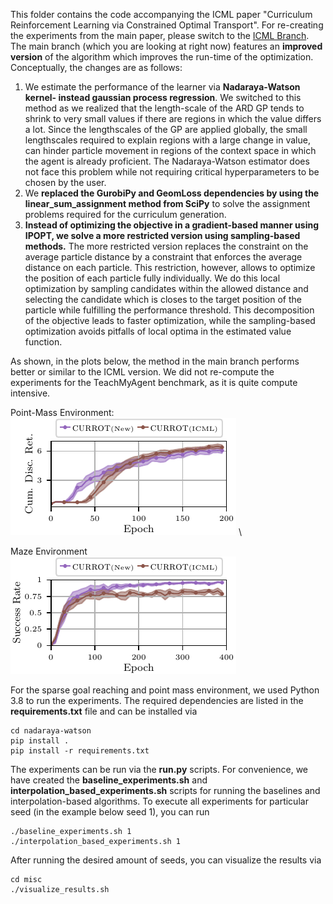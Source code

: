 This folder contains the code accompanying the ICML paper "Curriculum Reinforcement Learning via Constrained Optimal Transport". 
For re-creating the experiments from the main paper, please switch to the [ICML Branch](https://github.com/psclklnk/currot/tree/icml). 
The main branch (which you are looking at right now) features an **improved version** of the algorithm which improves 
the run-time of the optimization. Conceptually, the changes are as follows:

1. We estimate the performance of the learner via **Nadaraya-Watson kernel- instead gaussian process regression**.
We switched to this method as we realized that the length-scale of the ARD GP tends to shrink to very small values if 
there are regions in which the value differs a lot. Since the lengthscales of the GP are applied globally, the small 
lengthscales required to explain regions with a large change in value, can hinder particle movement in regions of the 
context space in which the agent is already proficient. The Nadaraya-Watson estimator does not face this problem while 
not requiring critical hyperparameters to be chosen by the user.
2. We **replaced the GurobiPy and GeomLoss dependencies by using the linear_sum_assignment method from SciPy** to solve the
assignment problems required for the curriculum generation.
3. **Instead of optimizing the objective in a gradient-based manner using IPOPT, we solve a more restricted version using
sampling-based methods.** The more restricted version replaces the constraint on the average particle distance by a constraint
that enforces the average distance on each particle. This restriction, however, allows to optimize the position of each
particle fully individually. We do this local optimization by sampling candidates within the allowed distance and 
selecting the candidate which is closes to the target position of the particle while fulfilling the performance threshold.
This decomposition of the objective leads to faster optimization, while the sampling-based optimization avoids pitfalls 
of local optima in the estimated value function.

As shown, in the plots below, the method in the main branch performs better or similar to the ICML version. We did not re-compute the experiments for the TeachMyAgent benchmark, as it is quite compute intensive.

Point-Mass Environment:\
![point-mass-performance](point_mass_performance.png "Point Mass") \

Maze Environment\
![maze-performance](maze_performance.png "Maze")


For the sparse goal reaching and point mass environment, we used Python 3.8 to run the experiments. The required dependencies are listed in the **requirements.txt**
file and can be installed via
```shell script
cd nadaraya-watson
pip install .
pip install -r requirements.txt
```
The experiments can be run via the **run.py** scripts. For convenience, we have created the 
**baseline_experiments.sh** and **interpolation_based_experiments.sh** scripts for running the baselines and interpolation-based algorithms.  To execute all experiments for particular seed (in the example
below seed 1), you can run
```shell script
./baseline_experiments.sh 1
./interpolation_based_experiments.sh 1
```
After running the desired amount of seeds, you can visualize the results via
```shell script
cd misc
./visualize_results.sh
```
